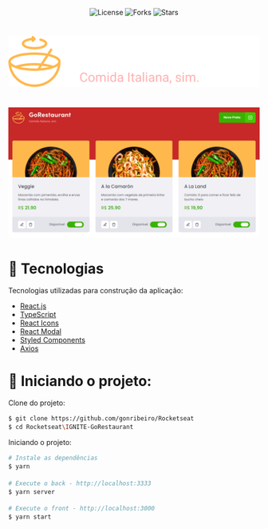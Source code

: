 <p align="center">
  <img  src="https://img.shields.io/static/v1?label=license&message=MIT&color=5965E0&labelColor=121214" alt="License">

  <img src="https://img.shields.io/github/forks/gonribeiro/NLW-Rocketseat?label=forks&message=MIT&color=5965E0&labelColor=121214" alt="Forks">

  <img src="https://img.shields.io/github/stars/gonribeiro/NLW-Rocketseat?label=stars&message=MIT&color=5965E0&labelColor=121214" alt="Stars">
</p>

<h1 align="center">
  <img alt="" src=".github/logo.svg" />
  <br />
  <br />
  <img alt="Letmeask" title="Letmeask" src=".github/logo.png" />
</h1>

# 🧪 Tecnologias

Tecnologias utilizadas para construção da aplicação:

- [React.js](https://reactjs.org/)
- [TypeScript](https://www.typescriptlang.org/)
- [React Icons](https://react-icons.github.io/react-icons/)
- [React Modal](https://github.com/reactjs/react-modal)
- [Styled Components](https://styled-components.com)
- [Axios](https://github.com/axios/axios)

# 🚀 Iniciando o projeto:

Clone do projeto:

```bash
$ git clone https://github.com/gonribeiro/Rocketseat
$ cd Rocketseat\IGNITE-GoRestaurant
```

Iniciando o projeto:

```bash
# Instale as dependências
$ yarn

# Execute o back - http://localhost:3333
$ yarn server

# Execute o front - http://localhost:3000
$ yarn start
```
